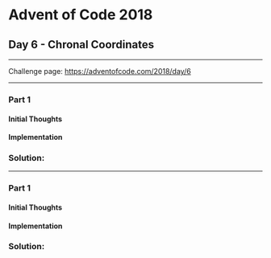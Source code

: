 # Advent of Code 2018
## Day 6 - Chronal Coordinates
---
Challenge page: https://adventofcode.com/2018/day/6

---
### Part 1
#### Initial Thoughts
#### Implementation
### Solution:
---
### Part 1
#### Initial Thoughts
#### Implementation
### Solution:
